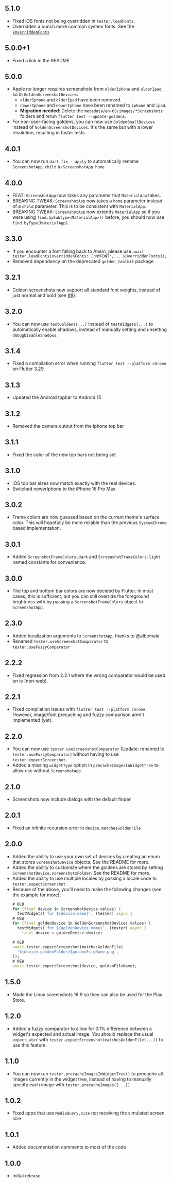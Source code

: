 ## 5.1.0

- Fixed iOS fonts not being overridden in `tester.loadFonts`.
- Overridden a bunch more common system fonts. See the [`kOverriddenFonts`](https://github.com/adil192/golden_screenshot/blob/608a437edfc9682397ae0a140a1fa1b4bc64dd73/lib/src/font_loader.dart#L82) 

## 5.0.0+1

- Fixed a link in the README

## 5.0.0

- Apple no longer requires screenshots from `olderIphone` and `olderIpad`, so in `GoldenScreenshotDevices`:
    - `olderIphone` and `olderIpad` have been removed.
    - `newerIphone` and `newerIphone` have been renamed to `iphone` and `ipad`.
    - **Migration needed**: Delete the `metadata/en-US/images/*Screenshots` folders and rerun `flutter test --update-goldens`.
- For non-user-facing goldens, you can now use `GoldenSmallDevices` instead of `GoldenScreenshotDevices`. It's the same but with a lower resolution, resulting in faster tests.

## 4.0.1

- You can now run `dart fix --apply` to automatically rename `ScreenshotApp.child` to `ScreenshotApp.home`.

## 4.0.0

- FEAT: `ScreenshotApp` now takes any parameter that `MaterialApp` takes.
- BREAKING TWEAK: `ScreenshotApp` now takes a `home` parameter instead of a `child` parameter. This is to be consistent with `MaterialApp`.
- BREAKING TWEAK: `ScreenshotApp` now extends `MaterialApp` so if you were using `find.bySubtype<MaterialApp>()` before, you should now use `find.byType(MaterialApp)`.

## 3.3.0

- If you encounter a font falling back to Ahem, please use
  `await tester.loadFonts(overriddenFonts: ['MYFONT', ...kOverriddenFonts]);`
- Removed dependency on the deprecated `golden_toolkit` package

## 3.2.1

- Golden screenshots now support all standard font weights, instead of just normal and bold (see [#8](https://github.com/adil192/golden_screenshot/issues/8)).

## 3.2.0

- You can now use `testGoldens(...)` instead of `testWidgets(...)` to automatically enable shadows, instead of manually setting and unsetting `debugDisableShadows`.

## 3.1.4

- Fixed a compilation error when running `flutter test --platform chrome` on Flutter 3.29

## 3.1.3

- Updated the Android topbar to Android 15

## 3.1.2

- Removed the camera cutout from the iphone top bar

## 3.1.1

- Fixed the color of the new top bars not being set

## 3.1.0

- iOS top bar sizes now match exactly with the real devices.
- Switched newerIphone to the iPhone 16 Pro Max.

## 3.0.2

- Frame colors are now guessed based on the current theme's surface color. This will hopefully be more reliable than the previous `SystemChrome` based implementation.

## 3.0.1

- Added `ScreenshotFrameColors.dark` and `ScreenshotFrameColors.light` named constants for convenience.

## 3.0.0

- The top and bottom bar colors are now decided by Flutter. In most cases, this is sufficient, but you can still override the foreground brightness with by passing a `ScreenshotFrameColors` object to `ScreenshotApp`.

## 2.3.0

- Added localization arguments to `ScreenshotApp`, thanks to @albemala
- Renamed `tester.useScreenshotComparator` to `tester.useFuzzyComparator`

## 2.2.2

- Fixed regression from 2.2.1 where the wrong comparator would be used on io (non-web).

## 2.2.1

- Fixed compilation issues with `flutter test --platform chrome`. However, image/font precaching and fuzzy comparison aren't implemented (yet).

## 2.2.0

- You can now use `tester.useScreenshotComparator` (Update: renamed to `tester.useFuzzyComparator`) without having to use `tester.expectScreenshot`.
- Added a missing `widgetType` option in `precacheImagesInWidgetTree` to allow use without `ScreenshotApp`.

## 2.1.0

- Screenshots now include dialogs with the default finder

## 2.0.1

- Fixed an infinite recursion error in `device.matchesGoldenFile`

## 2.0.0

- Added the ability to use your own set of devices by creating an enum that stores `ScreenshotDevice` objects. See the README for more.
- Added the ability to customize where the goldens are stored by setting `ScreenshotDevice.screenshotsFolder`. See the README for more.
- Added the ability to use multiple locales by passing a locale code to `tester.expectScreenshot`.
- Because of the above, you'll need to make the following changes (see the example for more):
  ```dart
  # OLD
  for (final device in ScreenshotDevice.values) {
    testWidgets('for ${device.name}', (tester) async {
  # NEW
  for (final goldenDevice in GoldenScreenshotDevices.values) {
    testWidgets('for ${goldenDevice.name}', (tester) async {
      final device = goldenDevice.device;
  ```
  ```dart
  # OLD
  await tester.expectScreenshot(matchesGoldenFile(
    '${device.goldenFolder}$goldenFileName.png',
  ));
  # NEW
  await tester.expectScreenshot(device, goldenFileName);
  ```

## 1.5.0

- Made the Linux screenshots 16:9 so they can also be used for the Play Store.

## 1.2.0

- Added a fuzzy comparator to allow for 0.1% difference between a widget's expected and actual image. You should replace the usual `expectLater` with `tester.expectScreenshot(matchesGoldenFile(...))` to use this feature.

## 1.1.0

- You can now run `tester.precacheImagesInWidgetTree()` to precache all images currently in the widget tree, instead of having to manually specify each image with `tester.precacheImages([...])`

## 1.0.2

- Fixed apps that use `MediaQuery.size` not receiving the simulated screen size

## 1.0.1

- Added documentation comments to most of the code

## 1.0.0

- Initial release
